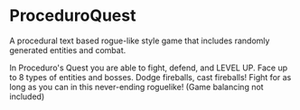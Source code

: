 # ProceduroQuest
A procedural text based rogue-like style game that includes randomly generated entities and combat.

In Proceduro's Quest you are able to fight, defend, and LEVEL UP. Face up to 8 types of entities and bosses. Dodge fireballs, cast fireballs!
Fight for as long as you can in this never-ending roguelike! (Game balancing not included)
